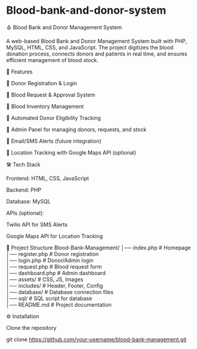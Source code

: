 # Blood-bank-and-donor-system
🩸 Blood Bank and Donor Management System

A web-based Blood Bank and Donor Management System built with PHP, MySQL, HTML, CSS, and JavaScript.
The project digitizes the blood donation process, connects donors and patients in real time, and ensures efficient management of blood stock.

🚀 Features

🔹 Donor Registration & Login

🔹 Blood Request & Approval System

🔹 Blood Inventory Management

🔹 Automated Donor Eligibility Tracking

🔹 Admin Panel for managing donors, requests, and stock

🔹 Email/SMS Alerts (future integration)

🔹 Location Tracking with Google Maps API (optional)

🛠️ Tech Stack

Frontend: HTML, CSS, JavaScript

Backend: PHP

Database: MySQL

APIs (optional):

Twilio API for SMS Alerts

Google Maps API for Location Tracking

📂 Project Structure
Blood-Bank-Management/
│── index.php               # Homepage  
│── register.php            # Donor registration  
│── login.php               # Donor/Admin login  
│── request.php             # Blood request form  
│── dashboard.php           # Admin dashboard  
│── assets/                 # CSS, JS, Images  
│── includes/               # Header, Footer, Config  
│── database/               # Database connection files  
│── sql/                    # SQL script for database  
│── README.md               # Project documentation  

⚙️ Installation

Clone the repository

git clone https://github.com/your-username/blood-bank-management.git
